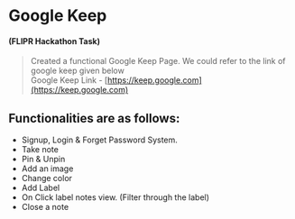 # Google Keep 
#### (FLIPR Hackathon Task)
> Created a functional Google Keep Page. We could refer to the link of google keep given below\
Google Keep Link - [https://keep.google.com](https://keep.google.com)

## Functionalities are as follows:
* Signup, Login & Forget Password System.
* Take note
* Pin & Unpin
* Add an image
* Change color
* Add Label
* On Click label notes view. (Filter through the label)
* Close a note
